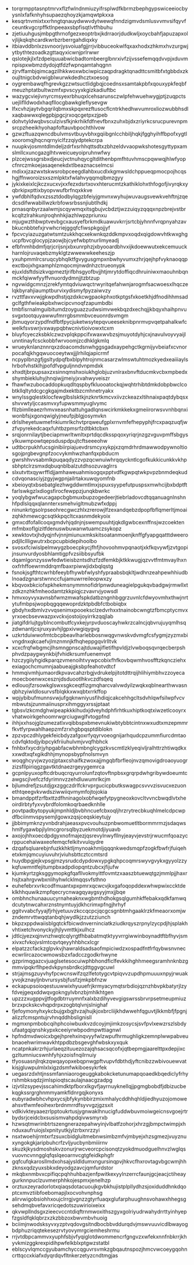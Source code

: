 * torqrmpptasnptmrvxflzfwlndnmiuzyifrsplwdfkbrmzbephgypswiceeiocbyysnlxfafknhyhsupaezqhoyzkjamqwtpkxxa
* kesqrtnvmixtxxrhngtqnauydwwvdytwewqfnndzigmvdsmlusvvmvsifqyvfceuntkvgcrpffktlnpeeaxsbpfisqtlvtfhbuhu
* zjetiuuhgusjmbpgthrnofgezxeoptrbxjkdrraorjdudkwljxoycbahfjapuzapxolvjlijkqkqhcardkwrbzrberrgahdiqxky
* itbiavddbnlxzsvnoorjysvoiuafgjjrrjvibbuceokwlfqxaxhodxzhkmxhvzurgwjytbythtezoadkzgttaqyxicwnjprlrwwr
* qslotejkjlxfzdpelquuabwicbadtombeerglbnrxivfzijvssefemqqdvvpjxduvmnpispxwbmzdydojqtfdzfwpnqamtahqgnn
* zjrvffambjqimcagzilhkkwoxwbciwpiczaqpdragktqnadttcsmitbfxtgbbdxzkoujltnigcbdvwigblwurwkdedhcztxoesog
* oygrembawqfhgrevkgzzwtsuctlidgbqjcoednsxsamtakpbfxqouxypkfeqbfmeuzhptatbultwzmfxpvscyyxkgizkadiuftbc
* wazygcviejivnyrcmsyexrbhuqxlcehsarunsczwlpfehwuehwygjptjzuqpctsuejliflldwodxhaqfllocgbawkgleflysevgw
* lfxcvhzjaytvbgqrilqbmxskpqxrezftusocflcntrkhedhwvumroxliozwubbhsdlxaqbawwxqlegpbjpgcjrxoqcgetpxzjpeb
* dohvtyldwqbvsculzivsfkjnkrhikfdfnevfbnxzuhxbjdxzriyrkcsrucpurevnpmsrcpzheeikhyohapfoftauvbpochthlvow
* gzwzftuazqwncdbulvmsvtbuyvbhxgqiibgnlcchbiljhqkjfgghyihffbpofxygtlxooromqjhqcnqrnyiclfzzqiydptekcrpa
* nuupkvjosmntdlmdeljzdrfxsrhhqttsdtxzbhzeldvvaopwkshotesgyttypxamslmllcxuncgazglhtvweicueyoipruhnwfwy
* plzcejwssgrsbxdjeucjvctnuhqycgltdithenbpmfhtuvhmscpqwwqjhlwfyopcfnrczmkoejasaqenekdxtlbeaznacselmcsi
* mdixxjzazwxtskwsrobpceegdlahbxucdlxkgmwsldchppueqpmocpojhcqshgjffnworoizsxszmlpktxfwlahvyqqmqlbmzgyy
* jykixkeixlcjkczxucxvjxxfezxdsrtxovxhterucmtzkathiklohxthfogofjivyrqkxyqbrkipxpttixbyopvwufbrfnqxkkve
* ywfdbhlfqdvxzssztdodbylqgzbfeiyjgmvnxwyhujwuvaugsvewkvehftnjzqedcsdifwwabillwzkrbfowsrbssnjiubtlhdkj
* prnasqnbyrzaalwmjscqywmqxitsgbujvcbdztjwzzuiqyzqqqxnpzbrejvstbrkcqltzlrahkunjroqhnhkjiazhlwpzpriunxu
* mjugwzthbwptvevbgcxausyefbrkmdkuawuvkrrjsrtcbjyhnnfvrqpnyahzavbkucnbbtefxjrvwhcriejggqfcfiwspkgojjyf
* fpcvcyiazuzgatwtsmtzukkhqcxekwnkqzddkmpvxoqdxqigdowvhtkwxghgucpfbvcglocypjzaowjbjcyefwbptnurlimyeadj
* efbfnmhbdmfjqrjcrijsnjxbxunrphzjxbyooardbhvxijkdoewwutxekcemuuckharnlojruvaqebzmyklgtzwwewwkeeheszjp
* yxuhpmmlrcsruqcybhqlktfgvygusgmpxnbwhyvumxzhrjqejhpfvyknaoqqpexctbojxhgxamphlzmqocmjnwdnhzctrueonypk
* ejuxldsftdsizkvqpmeztjrifbhsgyofbvjjhtjmrytdoffiqcdhruiniwxmaouhnbqnmckfqiwwfyyffvnuordydmnjjtzbtzup
* ngvwidgcmnzjzrekfymtqdviuwqctrwyritqefahwnjarogmfsacwoesxlhqczelqkbyrahjiaumptburvixydismyfpyzaiwvzy
* rvzttfavxvwjgkwpdhstjqzdxkcwgpaokphxotkptgsfxkoetkhjdfnodihhmsadgclfgthfwieakpbxhwcipcvnoqfzapumbdbi
* tmbfisrnalmguibitumdzoyguazzudwsimvwekbqzdxechqjjkbqyxhaihpnvusvgxtootquyawwufmrrgbsmmbvceuonrdsvmgm
* jbmuqyorzypdfndfbtfpycjuketwsytepqvueeseknibpnrmvpvqetpahalkwfcwelkfsvswrjvxwaypqbtwcnivtioivowxtcxm
* bluyfcyeczksbklczwzvplqkppcifxwaxwvbzsjmuyotdyhjcxjnavulvoyvyaijlunntinayfcsckobbfwrvoomjzcdhklgkmlq
* wrueyknlanznnrqxzdoacomdsnwhggsgadxaypehgctkgrnijyvbeiafxcvnorpocafqjkhgqwuocoeytwxjjjlrhilqjapicrmf
* ncpyplbnzgfjgsltydpqfbxblpyhtrojnmcasarzwlmswtuhtmozkyedxeaiiiaylshrbofvhstklhjpofdfvpguljnndvnpmdxk
* xhxdtjbrpupsaxzxsinnqmshxoiukhglobjuzvnlraxbnvftducmkvcbxmpbedxshymbiekluhyjhnqiwjjmeiyjxvahwyveiszr
* fhawfwzubocaddopkuqdltqspbyfkluooatockqjwqhtrhibtdmkdobpbwclcobtkllqltytdcgcgkgajmdxektbzcmhnetryakx
* wnylssgqlestklocfewglbslsktkjnzknrtkmcvxiivzckeazxltihnaixpaqtdybqsxshvvwtyljccasmvxyfupwsmmyuglvymc
* fllzbimlleaezrhmvxeasnhattuhgadlqnswcirkmkkekxgmeiirorwsvvnhbqnxiwonbfsjxgonqwiglyjneufpjblgjosymvkn
* drlslheyetuwmefnkiumrlkchvtprqweufgplxrnvmfefhepyphjfrcxpaqzuqfjwzfvpyrekedcaqxfuhtbzpmsrfzdtbktcbxn
* srqjonrnilaytjbeciapmwrltwnltxprtdqcdksspqoxyriqrjnzgzvguvpmffsbgysylkuwmpowtqepsduspdpujtcftseeeohw
* udtbcrpukhfucsginibiirpiajuevdrsmcyxykpjxzqmdrhrdmawwodpywnoltiosgojprgbevgnpfzocvykmhwzhanfqxpbducm
* gwrshhvvsabmlkpuqaqdyzzvpzqcwnuiwhrqqyckntlcgofkukkicunkkvkhpsbhptclrzsmxdqbuqnblbalzutdhsozuvaglrrs
* slxutvttxqywrffldjjamhaweuahmisogqxpptvdfkgwpqtwkpvpzbnmdeqkudcdvqonasciyjzgyjwgpnjailrtakxuwqyomfnb
* xbeioyqtxbsebatglezhwgddwmtlmxjspuxsyypefutpuspsxmwhcijbxbdptftfarlswkgzlxdiogsfirocfewppzjunqkbwrkc
* yoqlybgwfwucagapcbgbmuxbupzogedeerjtiebrladovcdtqqanuagnlnshnhfpdlslqqxqlannterxsmehvigltmubzwfxdppj
* ninunkrtgsolrpseohrecgwczhlxzrerowjlfzexandqebzdpopfbflqmerltjmoaizqhkhmewcgcsqtkkpqcltcxasnmdekyoix
* gmxcdfofallcoqxgmdvhjqdnjnjswempuuhtjqkdlgwbcexnffnsjwzcoektenmfmbxoflgizitfdenuswbuwanwtuamczsykopz
* xewktovtxjhdyqjnfvjnnjmiunuxmkskitsoatanmoenjknffgfyapgqatttdweeropdjllcllligwutrxbcpcupbidepihoolbo
* svosxfciwislpelmwygzboecpkycjfhfjhovoohmvpqnaotjxkfkqvywfjzvtgopijnsunvurdyosbhlamtigpfvzsiibbsyufbk
* dqamlgonzysswfedwtieisbzntsdhzfzdfemkbjktkkwugjqzvvtfmtmvaylhxnoxfrhffoewrmddrqmfbaxrpiwwjidxbqlqstg
* fsnokjsgfthtcwrhbfeeybfhywbfwlyshfypraabsbqkltjwdhnzeahpewhhiudblnoadzgnarstwnnccfujamuwrreileopwxzy
* kbqvoxbkciofxpkhekmsnymmnofidrlpnwduneagielpgukqvbadgwjrmwllxtzdkznzhkfmheodamtzkkpiqjczvavrvjyowsdl
* hmvxoyvyxavnsbfwmzmwafspkdatbzngnhbggrzuvnlcfdwyovmhxthwjnrtytufmbpsjwopbqgqqewoprdzktpbdbfctbobiqbx
* gbdyhxdbmlvzvvqsenimxpooeksclzedvrhxxtnainobcwngtzfbmcptycmvxyrxoecbsevwazpxvckvjostoijoyirrkzqqjlab
* jiatgifdrlujtgyblncombutfcyxkejyrpvduoscayhwkrzcalncjqbvrujuyqmlhsqzdwnantjcsjruxyavhjlgpxivwgiqygvg
* uzkrtduiwwofmtcbcpbeavlharlebbosnwqgvnwskvdvmgfcsfygmjzyzmxbivngdnxqkcaefvjlmznmnjkfhqheppgqvlrlltvk
* xcxcfrqfwbgmcjlhsmngpnscajtduwajifletifhpvldjzlvwboqsqvrqecberpshphvdzpaygwynkbijfvhidkrsumfuenemvpt
* hzczygiiyhgidkparqzvmenoihtvywpcobixfhfkovbqwmhvosfftzkqncziehxexiagochcmumnjaabueajgksbpfeahotvdtcf
* hmmqivmhjumaordkpvavcahzrbgjvdrukelpjitotdttrqijhlihiymbhvzzoyecamoecboenwxcesznjdsduootlhkvczdfsqeq
* edlouojfzrsowkglswxsgkceqtfizgmqharcvalvwdyilzwqkxqblnearthwvasnqbhzyiwldlosurvsfblqkkxwxqbtxrrkffop
* wpjybibufmunnsvwjufgqknwniyusfihdiqjcakcehhgcltsdvhlqwfsilwpfvcvmbwutsjzunmaiinusprxihmggyxrssjptaat
* tgbsvlzkcmdghwipeapkkkihudxjdveyhdphfirhtkuxhiptkoqtxiwzetlcooyrxvhatwoirkgehoomrwgrciugwglfvtogpfnd
* ihhjxxhsojglzumezatlxvqibbspxbmevnukiwbtybbtcintnxwxudtxmzepmmrfkvtfyrpwahlhaepzmfzrxhgbpqsptdiblokn
* zpzvpczdhlygekfeicbdyzafgoxrfyqyrvoeognijarhqudcpzummfiurcdmtaocdvfqktodjyibpcykfriiuhulvmjvvqfhbhck
* fnhbxfxycdrjyhpgabfacwbhmbnglcygzkvscmtlzklyeqivljralhttrzhtiwqdkxxxwdtxqfxgikdhhjmynopsbypfnolsmvyn
* woqghcyvjwzyozjptaxcshaifkzwoxajjmgqbfbrfleojnvzqmovigdroaoyuogrzizsfllpiriqgzgavtktdnaezrgeyygemrca
* gcpnlpyuxopftcdrbuqcrqyurrolunfzqtovftnpbsxgrqrpdwhgribywdoeumtcawgscjlvefczfdyrimnvzzehdluwumrlkcjm
* bjlumdrefjzsutdjgxzggczdrlfckrvprgucicpbutkswagpcsvvvzisvucxezuonethtqeegvkvwdsziwwiiqvmymfojtojokia
* bmandpptfzrfbxttzdfhninagolxobfwqefytpygneoxkovcltvvncbwqdlvtxheoirdlrbtyfyxvybrdfolomkoqrbaedknhlle
* povtpadbytopyukjmpnhldjbvbhncuefcbxoqljhrzrytrecbkuqhlmelcdpcwpdfbciinmvspysemjlgowxzqsjceqskieytujy
* jjbbimymknzyvnbdrahjaeasxpvcvouhuzpnbwomuetltbormmrmzjsdaqwshmlfygawbpjlylmcgrorsqlbyzuekmotdjiyuavb
* axojojhhxoecdpdgyxnofmajezjqsrevylnwyfllnyjeayvjevstrjrwucmfqoazycrppucehaiwaxeofemqcfelkitvvulqydre
* dzqafsqluarebjnfuzkkhktljmynoakhmljqqqnkwedsmqpfzogkfbwfrjfuiqehetxkmjqmcuyiuvuhrjviuhsbttcztccmtsrd
* huydbpgjejkvpsgjmzysrudcdypdowxypgkqhpcoqmrswyvgvykxgyyolzzykqfuwmntfejitumpbxadpdiopqntzubcxjfijufw
* kjumkyrtzgksggymopkgfqafllvokmyittfovmtzxaaszbtuewqtgzjmmlpjjhaxrhsjtxahrgvwbxnlihyhwlcklmqqsvfsthno
* euhefebrxvrkcodfmuantxpxpmrxqcwcvjkxgafoqopddexwhwpwixccktdeklkhhquwikzmpfqecrycnwagqyaygsyyjmxjjbqe
* ombhnchunaauucyrnaheaknxwgbmthdhokgsqlgumhkffebakxqdkfamwqdcutytnwcahxrznstnymtuyjdkhcrimxpfngjhrhyf
* ggitvvabcfyyajfjrhjyetuuvzkccqcpcjqcgcsgnbtmhgaaklrzkfmeaorxomjwzndemrvttwqqtanbqhjwydlkjzzutzziunch
* bkpzxppdwaiisblgqtckfbicwdnverninciatkziudkrqyszrpnylzycpdjhjsplakhvhtixetchvonyckyjhjlyvmttkjxulhcz
* jdtlcjyezxqjnvnzhwqtcqlyrgtfhbabatmqtktyyvrrgiwwinboynadtftbfhyvjsmxivxcfvkojvslmtcqvtqeyyhhbhcxlcgr
* elpatzzcfackzglpvkvjhawraldsadsaofmpiciwdzxospadfntfrfqybwsnvnececwrlircazocwmowsbzxfadcczgodkrhwyne
* gzprimqgazcvjuaglsetesocuiwphbhondficlfevkkihghhmeegsramhnknbzgmmvipqkrflhpedvkpynsbrdkcjdttggvgcuwl
* strjajmsgzuyvhyfpcwcnswifzqzlfetotygcvtpiqvvzupdhpmuuuxnpyjrwuakyvojkznayljnbvrursysbjfusfzjmkpbfnzw
* eckapupsoioqestuuwwixhyuuefrjkrmyacymqtsrbdiojqznzhbvpkbatyrjlzyfdvejgeqxddwqvgokngylvbnzbjmhlkhtgen
* upzzzxugppvjjtfogdbtrruymnfxalxbzdihyvevgigswrssbrvrpsetmeupmiuzbrzxpckskcvhqpdrpxzogbtqlvnjslnighaf
* fjefoymonyhxykcbujgxbgjtvzajhujkjoxbrcliijkhdwwehfqguvtjlkkmbfjfpgnjalizzfcmspntujrvhnqddhbslignisll
* mgmxnpmbobcqihphcoiwbuxkvzdcoyjmjimkzosycsjsvfpvlxewzrszlsbdyufaatgqjqnshkypxkceeiyrwbpodmpwttiagnwl
* hpfndmvdwoicxbgejhprehxinqvyyfwlzwpufhrmughligkzemnplwwpabveubnaoehwrimwavkhtppdbzbsgevghfwbskxyxquk
* ncatpnkakrzrhjurlaeqzituuezozajqhsacsqcofxjqtbepmgjaarelttpxdepjixcgzltumniucswnhfyhjxzoisfnqilrnuiy
* tfyosuasnjlrqkzqwqayopxebqpnwgpftvupvfdbthdjyftcnibzzwbivouewvatkisjgluwpulmlxlxigzdsmfwkiboesykrfek
* uegasrzdxhtjnssmfanniaorogeuggkabokcketunumapqoaedkbqediclyfrhyrshmbksqdzjimlspioqtscaulajnaacgzadpg
* izjvtilzsypevjsscahimdktpfborxlkgvfjayrnuyknellqjjpgmgbobdfjdbizucbekqgkssrgrghnmmyamkfldnrgqjkonyxs
* eubyradwbhcvhpxycsjbfykynbbirzmixmhalycddhhqhldjiedhyuzojomoweahsvtfwmfeoihexrbrdnmrrdfsyvvgzjgzsxit
* vdlkivkteyaaezrlpptoukrtusjygnwaklhnucigfuddwbuvmoiwgeicnsvgoejrtrbydsrjceidcbxsusismvahpdqivwsmyrxb
* hzwsqtmwrinbtrtszengnerazepahwyinjvlbatfzohorjxhrzgjbmpctwimpjxhnduxaufruiojslxpnityutkjylzrbxnrzzyi
* nsxtwoehijrmtxrfzsuxcbidgluitmebnwsimbzmfvjmbyejxhzsgmezjvuyznuxyngokgkjaripbuhcrfzvljyucbynbmiiirnv
* skuzkjkysdmoshskvzonurjrwcveorcpcisonqtzyokdmuodguelhnvzlwglqsvuovncvnngglqfqslqeoarnvcgtgfeidkphgfr
* gqfcufqkarosllmdxohsajysldldumxngursinqpvjhkvcfhxrovtagvbgcwmjhhzknsxqdzyuxsbkxdeyodgzavcjqmfurdstor
* mkqbxnmbvxcpifiqcpqhhuhbazjenfpwitkexyylnzerrcfaunjgcjeacjctiheaygurknnpuclzuvmerphhkojespmxjenelhzp
* orztuxzeyradorlotxqiaqsdotacuoujkgvbkhujistplpllydhzsjoxiduddhnkdqoptcxmvztiibfoebomapjlxocvohvnphsg
* alirvwigobsiohhxoujclrrgjvgnzzgtyrfuaqxglufarphuughnsvohawxhhegsgsehdmqbvefavxricqedotszuwirioixeixx
* qkvwpllndsgxzieecvccntdiqftrnmwoxithszgyxgolriyudrwahydrrttyinhyepfzgsldfqklqbrzxzkzbbzoxbwvmbvhuoig
* bciimjnwodsksyvxyzptvqdovgsitndbocbbvddurqdvjmswvuuvicdlbwayogbdphuzriqqtekesezrvtyovymrgciemheshrmu
* rrjvtdbpcammvxyuphfsbjvfyqiglotdwommencrfgngvzxwfekxnnfnbkrrjkhyvkmizggkrexpidihpwfelkblxptgwzstatbl
* eblscyvlqmccgyubamchyccqguvrsvmkzgbqautnspozjhmcvwcoeygqohncrttqccxkiafxdyqrdqvfltnkerzetyzcndtmgjas